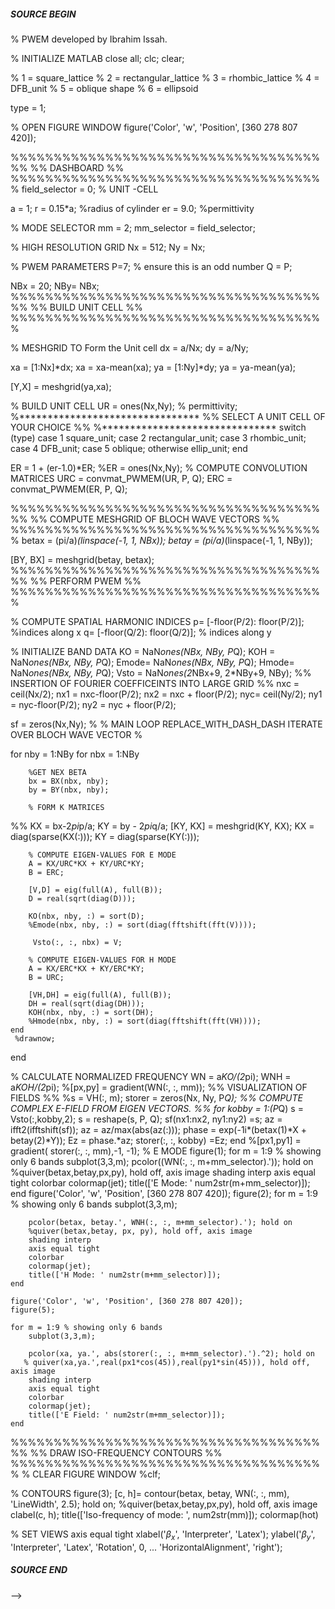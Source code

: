 ##### SOURCE BEGIN #####
% PWEM developed by Ibrahim Issah.

% INITIALIZE MATLAB 
 close all; 
 clc; 
 clear; 
 
% 1 = square_lattice 
% 2 = rectangular_lattice
% 3 = rhombic_lattice
% 4 = DFB_unit
% 5 = oblique shape
% 6 = ellipsoid 



type = 1; 


% OPEN FIGURE WINDOW 
figure('Color', 'w', 'Position', [360 278 807 420]);

%%%%%%%%%%%%%%%%%%%%%%%%%%%%%%%%%%%%%%
%% DASHBOARD
%%
%%%%%%%%%%%%%%%%%%%%%%%%%%%%%%%%%%%%%
field_selector = 0; 
% UNIT -CELL 

a = 1;
r = 0.15*a; %radius of cylinder
er = 9.0; %permittivity

% MODE SELECTOR 
mm = 2;
mm_selector = field_selector; 

% HIGH RESOLUTION GRID 
Nx = 512; 
Ny = Nx; 

% PWEM PARAMETERS 
P=7;  % ensure this is an odd number 
Q = P; 

NBx = 20; 
NBy= NBx; 
%%%%%%%%%%%%%%%%%%%%%%%%%%%%%%%%%%%%%%
%% BUILD UNIT CELL
%%
%%%%%%%%%%%%%%%%%%%%%%%%%%%%%%%%%%%%%

% MESHGRID TO Form the Unit cell
dx = a/Nx; 
dy = a/Ny; 

xa = [1:Nx]*dx; xa = xa-mean(xa); 
ya = [1:Ny]*dy; ya = ya-mean(ya); 

[Y,X] = meshgrid(ya,xa);

% BUILD UNIT CELL
UR = ones(Nx,Ny); % permittivity;
%********************************
%% SELECT A UNIT CELL OF YOUR CHOICE
%%
%*******************************
switch (type)
    case 1
        square_unit;
    case 2
        rectangular_unit;
    case 3
        rhombic_unit;
    case 4
        DFB_unit;
    case 5
        oblique;
    otherwise
        ellip_unit;
end 


ER = 1 + (er-1.0)*ER; 
%ER = ones(Nx,Ny); 
% COMPUTE CONVOLUTION MATRICES 
URC = convmat_PWMEM(UR, P, Q); 
ERC = convmat_PWMEM(ER, P, Q); 


%%%%%%%%%%%%%%%%%%%%%%%%%%%%%%%%%%%%%%
%% COMPUTE MESHGRID OF BLOCH WAVE VECTORS
%%
%%%%%%%%%%%%%%%%%%%%%%%%%%%%%%%%%%%%%
betax = (pi/a)*(linspace(-1, 1, NBx)); 
betay = (pi/a)*(linspace(-1, 1, NBy)); 

[BY, BX] = meshgrid(betay, betax);
%%%%%%%%%%%%%%%%%%%%%%%%%%%%%%%%%%%%%%
%% PERFORM PWEM
%%
%%%%%%%%%%%%%%%%%%%%%%%%%%%%%%%%%%%%%

% COMPUTE SPATIAL HARMONIC INDICES 
p= [-floor(P/2): floor(P/2)]; %indices along x
q= [-floor(Q/2): floor(Q/2)]; % indices along y

% INITIALIZE BAND DATA 
KO = NaN*ones(NBx, NBy, P*Q); 
KOH = NaN*ones(NBx, NBy, P*Q);
Emode= NaN*ones(NBx, NBy, P*Q);
Hmode= NaN*ones(NBx, NBy, P*Q);
Vsto = NaN*ones(2*NBx+9, 2*NBy+9, NBy);
%% INSERTION OF FOURIER COEFFICEINTS INTO LARGE GRID
%%
nxc = ceil(Nx/2); 
nx1 = nxc-floor(P/2); 
nx2 = nxc + floor(P/2); 
nyc= ceil(Ny/2); 
ny1 = nyc-floor(P/2); 
ny2 = nyc + floor(P/2); 

sf = zeros(Nx,Ny); 
%
% MAIN LOOP REPLACE_WITH_DASH_DASH ITERATE OVER BLOCH WAVE VECTOR
%

for nby = 1:NBy
    for nbx = 1:NBy
    
        %GET NEX BETA 
        bx = BX(nbx, nby);
        by = BY(nbx, nby); 

        % FORM K MATRICES
%%
        KX = bx-2*pi*p/a; 
        KY = by - 2*pi*q/a; 
        [KY, KX] = meshgrid(KY, KX); 
        KX = diag(sparse(KX(:))); 
        KY = diag(sparse(KY(:))); 

        % COMPUTE EIGEN-VALUES FOR E MODE 
        A = KX/URC*KX + KY/URC*KY; 
        B = ERC; 

        [V,D] = eig(full(A), full(B)); 
        D = real(sqrt(diag(D)));
     
        KO(nbx, nby, :) = sort(D);  
        %Emode(nbx, nby, :) = sort(diag(fftshift(fft(V)))); 
        
         Vsto(:, :, nbx) = V; 

        % COMPUTE EIGEN-VALUES FOR H MODE 
        A = KX/ERC*KX + KY/ERC*KY; 
        B = URC; 

        [VH,DH] = eig(full(A), full(B)); 
        DH = real(sqrt(diag(DH)));
        KOH(nbx, nby, :) = sort(DH);  
        %Hmode(nbx, nby, :) = sort(diag(fftshift(fft(VH)))); 
    end   
     %drawnow; 
end

% CALCULATE NORMALIZED FREQUENCY 
WN = a*KO/(2*pi);
WNH = a*KOH/(2*pi);
%[px,py] = gradient(WN(:, :, mm));
%% VISUALIZATION OF FIELDS
%%
%s = VH(:, m); 
  storer = zeros(Nx, Ny, P*Q);
%% COMPUTE COMPLEX E-FIELD FROM EIGEN VECTORS.
%%
        for kobby = 1:(P*Q)
        s = Vsto(:,kobby,2);
        s = reshape(s, P, Q); 
        sf(nx1:nx2, ny1:ny2) =s;
        az = ifft2(ifftshift(sf)); 
        az = az/max(abs(az(:))); 
        phase = exp(-1i*(betax(1)*X + betay(2)*Y)); 
        Ez = phase.*az;
        storer(:, :, kobby) =Ez; 
        end
%[px1,py1] = gradient( storer(:, :, mm),-1, -1);
% E MODE
 figure(1); 
    for m = 1:9 % showing only 6 bands 
        subplot(3,3,m); 
        pcolor((WN(:, :, m+mm_selector).')); hold on
        %quiver(betax,betay,px,py), hold off, axis image
        shading interp
        axis equal tight 
        colorbar 
        colormap(jet);
        title(['E Mode: ' num2str(m+mm_selector)]); 
    end
figure('Color', 'w', 'Position', [360 278 807 420]);
figure(2); 
    for m = 1:9 % showing only 6 bands 
        subplot(3,3,m);
        
        pcolor(betax, betay.', WNH(:, :, m+mm_selector).'); hold on 
        %quiver(betax,betay, px, py), hold off, axis image
        shading interp
        axis equal tight 
        colorbar 
        colormap(jet);
        title(['H Mode: ' num2str(m+mm_selector)]); 
    end
    
    figure('Color', 'w', 'Position', [360 278 807 420]);
    figure(5); 
    
    for m = 1:9 % showing only 6 bands 
        subplot(3,3,m);
        
        pcolor(xa, ya.', abs(storer(:, :, m+mm_selector).').^2); hold on 
       % quiver(xa,ya.',real(px1*cos(45)),real(py1*sin(45))), hold off, axis image
        shading interp
        axis equal tight 
        colorbar 
        colormap(jet);
        title(['E Field: ' num2str(m+mm_selector)]); 
    end
    
%%%%%%%%%%%%%%%%%%%%%%%%%%%%%%%%%%%%%%
%% DRAW ISO-FREQUENCY CONTOURS
%%
%%%%%%%%%%%%%%%%%%%%%%%%%%%%%%%%%%%%%
% CLEAR FIGURE WINDOW 
%clf;

% CONTOURS
figure(3); 
[c, h]= contour(betax, betay, WN(:, :, mm), 'LineWidth', 2.5); hold on; 
%quiver(betax,betay,px,py), hold off, axis image
clabel(c, h); 
title(['Iso-frequency of mode: ', num2str(mm)]); 
colormap(hot)

% SET VIEWS
axis equal tight 
xlabel('$\beta_x$', 'Interpreter', 'Latex'); 
ylabel('$\beta_y$', 'Interpreter', 'Latex', 'Rotation', 0, ...
    'HorizontalAlignment', 'right');
##### SOURCE END #####
--></body></html>
